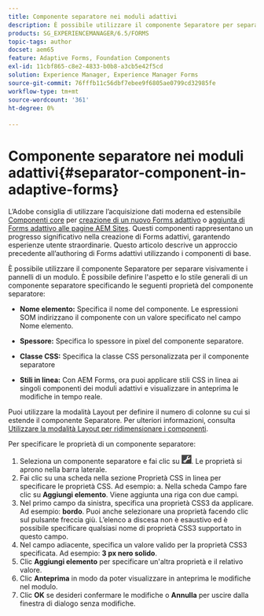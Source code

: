 ```yaml
---
title: Componente separatore nei moduli adattivi
description: È possibile utilizzare il componente Separatore per separare visivamente le sezioni di un modulo.
products: SG_EXPERIENCEMANAGER/6.5/FORMS
topic-tags: author
docset: aem65
feature: Adaptive Forms, Foundation Components
exl-id: 11cbf865-c8e2-4833-b0b8-a3cb5e42f5cd
solution: Experience Manager, Experience Manager Forms
source-git-commit: 76fffb11c56dbf7ebee9f6805ae0799cd32985fe
workflow-type: tm+mt
source-wordcount: '361'
ht-degree: 0%

---
```


# Componente separatore nei moduli adattivi{#separator-component-in-adaptive-forms}

<span class="preview"> L’Adobe consiglia di utilizzare l’acquisizione dati moderna ed estensibile [Componenti core](https://experienceleague.adobe.com/docs/experience-manager-core-components/using/adaptive-forms/introduction.html?lang=it) per [creazione di un nuovo Forms adattivo](/help/forms/using/create-an-adaptive-form-core-components.md) o [aggiunta di Forms adattivo alle pagine AEM Sites](/help/forms/using/create-or-add-an-adaptive-form-to-aem-sites-page.md). Questi componenti rappresentano un progresso significativo nella creazione di Forms adattivi, garantendo esperienze utente straordinarie. Questo articolo descrive un approccio precedente all’authoring di Forms adattivi utilizzando i componenti di base. </span>

È possibile utilizzare il componente Separatore per separare visivamente i pannelli di un modulo. È possibile definire l&#39;aspetto e lo stile generali di un componente separatore specificando le seguenti proprietà del componente separatore:

* **Nome elemento:** Specifica il nome del componente. Le espressioni SOM indirizzano il componente con un valore specificato nel campo Nome elemento.
* **Spessore:** Specifica lo spessore in pixel del componente separatore.

* **Classe CSS:** Specifica la classe CSS personalizzata per il componente separatore

* **Stili in linea:** Con AEM Forms, ora puoi applicare stili CSS in linea ai singoli componenti dei moduli adattivi e visualizzare in anteprima le modifiche in tempo reale.

Puoi utilizzare la modalità Layout per definire il numero di colonne su cui si estende il componente Separatore. Per ulteriori informazioni, consulta [Utilizzare la modalità Layout per ridimensionare i componenti](../../forms/using/resize-using-layout-mode.md).

Per specificare le proprietà di un componente separatore:

1. Seleziona un componente separatore e fai clic su ![cmppr](assets/cmppr.png). Le proprietà si aprono nella barra laterale.
1. Fai clic su una scheda nella sezione Proprietà CSS in linea per specificare le proprietà CSS. Ad esempio: a. Nella scheda Campo fare clic su **Aggiungi elemento**. Viene aggiunta una riga con due campi.
1. Nel primo campo da sinistra, specifica una proprietà CSS3 da applicare. Ad esempio: **bordo**. Puoi anche selezionare una proprietà facendo clic sul pulsante freccia giù. L’elenco a discesa non è esaustivo ed è possibile specificare qualsiasi nome di proprietà CSS3 supportato in questo campo.
1. Nel campo adiacente, specifica un valore valido per la proprietà CSS3 specificata. Ad esempio: **3 px nero solido**.
1. Clic **Aggiungi elemento** per specificare un&#39;altra proprietà e il relativo valore.
1. Clic **Anteprima** in modo da poter visualizzare in anteprima le modifiche nel modulo.
1. Clic **OK** se desideri confermare le modifiche o **Annulla** per uscire dalla finestra di dialogo senza modifiche.
